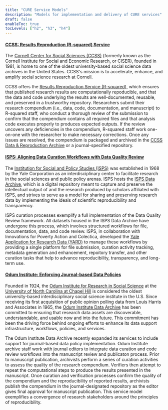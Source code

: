 ```yaml
---
title: "CURE Service Models"
description: "Models for implementation and delivery of CURE services"
draft: false
enableToc: true
tocLevels: ["h2", "h3", "h4"]
---
```


#### [CCSS: Results Reproduction (R-squared) Service](https://socialsciences.cornell.edu/research-support/R-squared)

The [Cornell Center for Social Sciences (CCSS)](https://socialsciences.cornell.edu/) (formerly known as the Cornell Institute for Social and Economic Research, or CISER), founded in 1981, is home to one of the oldest university-based social science data archives in the United States. CCSS's mission is to accelerate, enhance, and amplify social science research at Cornell.

CCSS offers the [Results Reproduction Service (R-squared](https://socialsciences.cornell.edu/research-support/R-squared)), which ensures that published research results are computationally repoducible, and that the data and code underlying the results are well-documented, reusable, and preserved in a trustworthy repository. Researchers submit their research compendium (i.e., data, code, documentation, and manuscript) to R-squared staff, who conduct a thorough review of the submission to confirm that the compendium contains all required files and that analysis code executes properly to produces expected outputs. If the review uncovers any deficiencies in the compendium, R-squared staff work one-on-one with the researcher to make necessary corrections.  Once any issues are resolved, the compendium is packaged and archived in the [CCSS Data & Reproduction Archive](https://socialsciences.cornell.edu/ciser-data-and-reproduction-archive) or a journal-specified repository.

#### [ISPS: Aligning Data Curation Workflows with Data Quality Review](https://isps.yale.edu/research/data/approach)

The [Institution for Social and Policy Studies (ISPS)](https://isps.yale.edu/) was established in 1968 by the Yale Corporation as an interdisciplinary center to facilitate research in the social sciences and public policy arenas. ISPS hosts the [ISPS Data Archive](https://isps.yale.edu/research/data), which is a digital repository meant to capture and preserve the intellectual output of and the research produced by scholars affiliated with ISPS, and strives to serve as a model for sharing and preserving research data by implementing the ideals of scientific reproducibility and transparency.

ISPS curation processes exemplify a full implementation of the Data Quality Review framework. All datasets housed in the ISPS Data Archive have undergone this process, which involves structured workflows for file, documentation, data, and code review. ISPS, in collaboration with Innovations for Poverty Action and Colectica, developed the [Yale Application for Research Data (YARD)](https://yard.yale.edu/) to manage these workflows by providing a single platform for file submission, curation activity tracking, metadata generation and enhancement, repoitory transfer, and other curation tasks that help to advance reproducibility, transparency, and long-term use.

#### [Odum Institute: Enforcing Journal-based Data Policies](https://odum.unc.edu/archive/)

Founded in 1924, the [Odum Institute for Research in Social Science](https://odum.unc.edu/) at the [University of North Carolina at Chapel Hill](https://www.unc.edu/) is considered the oldest university-based interdisciplinary social science institute in the U.S. Since receiving its first acquisition of public opinion polling data from Louis Harris and Associates in 1965, the [Odum Institute Data Archive](https://odum.unc.edu/archive/) has been committed to ensuring that research data assets are discoverable, understandable, and usable now and into the future. This commitment has been the driving force behind ongoing efforts to enhance its data support infrastructure, workflows, policies, and services.

The Odum Institute Data Archive recently expanded its services to include support for journal-based data policy implementation. Odum Institute archive staff work with journal editors to integrate data curation and code review workflows into the manuscript review and publicaton process. Prior to manuscript publication, archivists perform a series of curation activities to assess the quality of the research compendium. Verifiers then attempt to repeat the computational steps to produce the results presented in the manuscript. Once curation and verification processes confirm the quality of the compendium and the reproducibility of reported results, archivists publish the compendium in the journal-designated repository as the editor gives final approval for manuscript publication. This service model exemplifies a convergence of research stakeholders around the principles of reproducibility.
